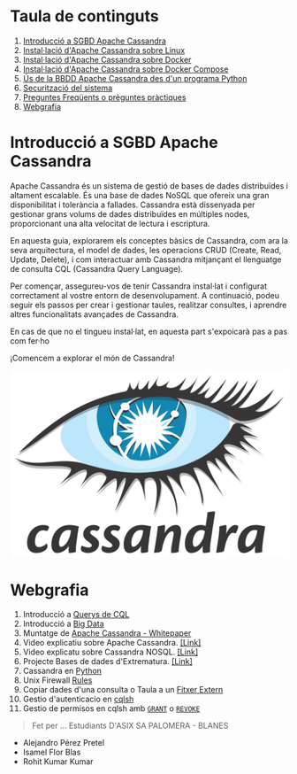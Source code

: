# Taula de continguts
1. [Introducció a SGBD Apache Cassandra](#introducció-a-sgbd-apache-cassandra)
2. [Instal·lació d'Apache Cassandra sobre Linux](<INSTAL·LACIO I CONFIGURACIÓ/INSTAL·LACIÓ MAQUINA/local_machine_install.md>)
3. [Instal·lació d'Apache Cassandra sobre Docker](<INSTAL·LACIO I CONFIGURACIÓ/INSTAL·LACIÓ DOCKER/local-docker_install.md>)
4. [Instal·lació d'Apache Cassandra sobre Docker Compose](<INSTAL·LACIO I CONFIGURACIÓ/README.md>)
5. [Ús de la BBDD Apache Cassandra des d'un programa Python](<CONNEXIÓ A LA BD/CONNEXIÓ VIA PY/pyhton_conn.py>)
6. [Securització del sistema](<INSTAL·LACIO I CONFIGURACIÓ/SEGURETAT>)
7. [Preguntes Freqüents o prèguntes pràctiques](FAQ.md)
8. [Webgrafia](#webgrafia)

# Introducció a SGBD Apache Cassandra

Apache Cassandra és un sistema de gestió de bases de dades distribuïdes i altament escalable. És una base de dades NoSQL que ofereix una gran disponibilitat i tolerància a fallades. Cassandra està dissenyada per gestionar grans volums de dades distribuïdes en múltiples nodes, proporcionant una alta velocitat de lectura i escriptura.

En aquesta guia, explorarem els conceptes bàsics de Cassandra, com ara la seva arquitectura, el model de dades, les operacions CRUD (Create, Read, Update, Delete), i com interactuar amb Cassandra mitjançant el llenguatge de consulta CQL (Cassandra Query Language).

Per començar, assegureu-vos de tenir Cassandra instal·lat i configurat correctament al vostre entorn de desenvolupament. A continuació, podeu seguir els passos per crear i gestionar taules, realitzar consultes, i aprendre altres funcionalitats avançades de Cassandra.

En cas de que no el tingueu instal·lat, en aquesta part s'expoicarà pas a pas com fer·ho

¡Comencem a explorar el món de Cassandra!

![CassandraLogo_img](images/1280px-Cassandra_logo.svg.png)

# Webgrafia
1. Introducció a [Querys de CQL](https://docs.datastax.com/en/cql-oss/3.x/cql/cql_using/useAboutCQL.html)
2. Introducció a [Big Data](https://core.ac.uk/download/pdf/44310803.pdf)
3. Muntatge de [Apache Cassandra - Whitepaper](/docs/Whitepaper_Data-Modeling-in-Apache-Cassandra_4736_4.9.21.pdf)
4. Video explicatiu sobre Apache Cassandra. [[Link]](https://www.youtube.com/watch?v=7bM5e2xa6Ic&t=7s)
5. Video explicatu sobre Cassandra NOSQL. [[Link]](https://www.youtube.com/watch?v=Xq1ociMAOmw&t=684s)
6. Projecte Bases de dades d'Extrematura. [[Link]](https://dehesa.unex.es/bitstream/10662/4413/1/TFGUEX_2016_Caso_Agundez.pdf)
7. Cassandra en [Python](https://aprenderbigdata.com/introduccion-apache-cassandra/)
8. Unix Firewall [Rules](https://www.digitalocean.com/community/tutorials/ufw-essentials-common-firewall-rules-and-commands)
9. Copiar dades d'una consulta o Taula a un [Fitxer Extern](https://www.atlassian.com/data/sql/export-to-csv-from-psql)
10. Gestio d'autenticacio en [cqlsh](https://docs.datastax.com/en/cql-oss/3.x/cql/cql_reference/cqlCreateUser.html)
11. Gestio de permisos en cqlsh amb [`GRANT`](https://docs.datastax.com/en/cql-oss/3.x/cql/cql_reference/cqlGrant.html) o [`REVOKE`](https://docs.datastax.com/en/cql-oss/3.x/cql/cql_reference/cqlRevoke.html)



>Fet per ... Estudiants D'ASIX SA PALOMERA - BLANES
- Alejandro Pérez Pretel <br>
- Isamel Flor Blas <br>
- Rohit Kumar Kumar

